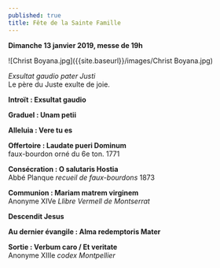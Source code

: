```yaml
---
published: true
title: Fête de la Sainte Famille
---
```

**Dimanche 13 janvier 2019, messe de 19h**  

![Christ Boyana.jpg]({{site.baseurl}}/images/Christ Boyana.jpg)

*Exsultat gaudio pater Justi*  
Le père du Juste exulte de joie.

**Introït : Exsultat gaudio**

**Graduel : Unam petii**

**Alleluia : Vere tu es**

**Offertoire : Laudate pueri Dominum**  
faux-bourdon orné du 6e ton. 1771

**Consécration : O salutaris Hostia**  
Abbé Planque *recueil de faux-bourdons* 1873

**Communion : Mariam matrem virginem**  
Anonyme XIVe *Llibre Vermell de Montserrat*

**Descendit Jesus**  

**Au dernier évangile : Alma redemptoris Mater**  

**Sortie : Verbum caro / Et veritate**  
Anonyme XIIIe *codex Montpellier*

